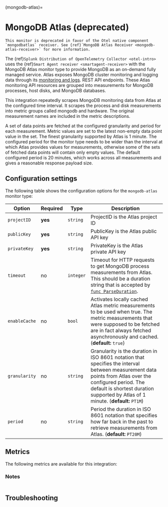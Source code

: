 (mongodb-atlas)=

# MongoDB Atlas (deprecated)

<meta name="description" content="Use this Splunk Observability Cloud integration for the MongoDB Atlas monitor. See benefits, install, configuration, and metrics">

```{note}
This monitor is deprecated in favor of the Otel native component `mongodbatlas` receiver. See {ref}`MongoDB Atlas Receiver <mongodb-atlas-receiver>` for more information.
```

The {ref}`Splunk Distribution of OpenTelemetry Collector <otel-intro>` uses the {ref}`Smart Agent receiver <smartagent-receiver>` with the MongoDB Atlas monitor type to provide MongoDB as an on-demand fully managed service. Atlas exposes MongoDB cluster monitoring and logging data through its <a class="external" href="https://docs.atlas.mongodb.com/reference/api/monitoring-and-logs/" target="_blank">monitoring and logs</a>. REST API endpoints. These Atlas monitoring API resources are grouped into measurements for MongoDB processes, host disks, and MongoDB databases.

This integration repeatedly scrapes MongoDB monitoring data from Atlas at the configured time interval. It scrapes the process and disk measurements into metric groups called mongodb and hardware. The original measurement names are included in the metric descriptions.

A set of data points are fetched at the configured granularity and period for each measurement. Metric values are set to the latest non-empty data point value in the set. The finest granularity supported by Atlas is 1 minute. The configured period for the monitor type needs to be wider than the interval at which Atlas provides values for measurements, otherwise some of the sets of fetched data points will contain only empty values. The default configured period is 20 minutes, which works across all measurements and gives a reasonable response payload size.

## Configuration settings

The following table shows the configuration options for the `mongodb-atlas` monitor type:

| Option | Required | Type | Description |
| --- | --- | --- | --- |
| `projectID` | **yes** | `string` | ProjectID is the Atlas project ID |
| `publicKey` | **yes** | `string` | PublicKey is the Atlas public API key |
| `privateKey` | **yes** | `string` | PrivateKey is the Atlas private API key |
| `timeout` | no | `integer` | Timeout for HTTP requests to get MongoDB process measurements from Atlas. This should be a duration string that is accepted by <a class="external" href="https://golang.org/pkg/time/#ParseDuration) (**default:** `5s`" target="_blank">`func ParseDuration`</a>. |
| `enableCache` | no | `bool` | Activates  locally cached Atlas metric measurements to be used when true. The metric measurements that were supposed to be fetched are in fact always fetched asynchronously and cached. (**default:** `true`) |
| `granularity` | no | `string` | Granularity is the duration in ISO 8601 notation that specifies the interval between measurement data points from Atlas over the configured period. The default is shortest duration supported by Atlas of 1 minute. (**default:** `PT1M`) |
| `period` | no | `string` | Period the duration in ISO 8601 notation that specifies how far back in the past to retrieve measurements from Atlas. (**default:** `PT20M`) |

## Metrics

The following metrics are available for this integration:

<div class="metrics-yaml" url="https://raw.githubusercontent.com/signalfx/splunk-otel-collector/main/internal/signalfx-agent/pkg/monitors/mongodb/atlas/metadata.yaml"></div>


### Notes

```{include} /_includes/metric-defs.md
```

## Troubleshooting

```{include} /_includes/troubleshooting.md
```
